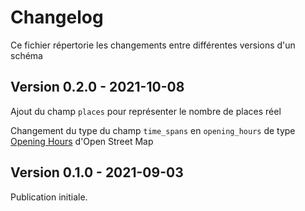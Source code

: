 <MenuSchema />

# Changelog

Ce fichier répertorie les changements entre différentes versions d'un schéma


## Version 0.2.0 - 2021-10-08

Ajout du champ `places` pour représenter le nombre de places réel

Changement du type du champ `time_spans` en `opening_hours` de type [Opening Hours](https://wiki.openstreetmap.org/wiki/Key:opening_hours) d'Open Street Map

## Version 0.1.0 - 2021-09-03

Publication initiale.
